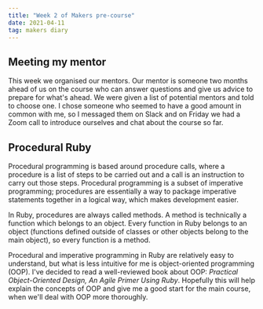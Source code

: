 ```yaml
---
title: "Week 2 of Makers pre-course"
date: 2021-04-11
tag: makers diary
---
```


## Meeting my mentor

This week we organised our mentors. Our mentor is someone two months ahead of us on the course who can answer questions and give us advice to prepare for what's ahead. We were given a list of potential mentors and told to choose one. I chose someone who seemed to have a good amount in common with me, so I messaged them on Slack and on Friday we had a Zoom call to introduce ourselves and chat about the course so far.

## Procedural Ruby

Procedural programming is based around procedure calls, where a procedure is a list of steps to be carried out and a call is an instruction to carry out those steps. Procedural programming is a subset of imperative programming; procedures are essentially a way to package imperative statements together in a logical way, which makes development easier.

In Ruby, procedures are always called methods. A method is technically a function which belongs to an object. Every function in Ruby belongs to an object (functions defined outside of classes or other objects belong to the main object), so every function is a method.

Procedural and imperative programming in Ruby are relatively easy to understand, but what is less intuitive for me is object-oriented programming (OOP). I've decided to read a well-reviewed book about OOP: _Practical Object-Oriented Design, An Agile Primer Using Ruby_. Hopefully this will help explain the concepts of OOP and give me a good start for the main course, when we'll deal with OOP more thoroughly.